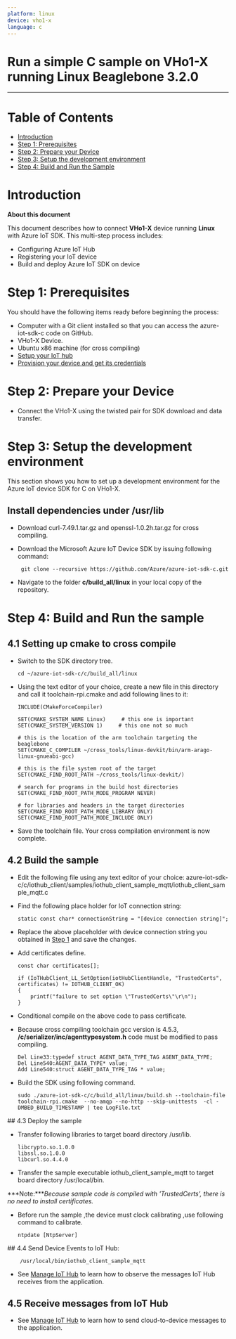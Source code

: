 ```yaml
---
platform: linux
device: vho1-x
language: c
---
```


Run a simple C sample on VHo1-X running Linux Beaglebone 3.2.0
===
---

# Table of Contents

-   [Introduction](#Introduction)
-   [Step 1: Prerequisites](#Prerequisites)
-   [Step 2: Prepare your Device](#PrepareDevice)
-   [Step 3: Setup the development environment][setup-devbox-linux]
-   [Step 4: Build and Run the Sample](#Build)

<a name="Introduction"></a>
# Introduction

**About this document**

This document describes how to connect **VHo1-X** device running **Linux** with Azure IoT SDK. This multi-step process includes:
-   Configuring Azure IoT Hub
-   Registering your IoT device
-   Build and deploy Azure IoT SDK on device

<a name="Prerequisites"></a>
# Step 1: Prerequisites

You should have the following items ready before beginning the process:
-   Computer with a Git client installed so that you can access the azure-iot-sdk-c code on GitHub.
-   VHo1-X Device.
-   Ubuntu x86 machine (for cross compiling) 
-   [Setup your IoT hub][lnk-setup-iot-hub]
-   [Provision your device and get its credentials][lnk-manage-iot-hub]

<a name="PrepareDevice"></a>
# Step 2: Prepare your Device
-  Connect the VHo1-X using the twisted pair for SDK download and data transfer.

<a name="Setup"></a>
# Step 3: Setup the development environment

This section shows you how to set up a development environment for the Azure IoT device SDK for C on VHo1-X.

## Install dependencies under /usr/lib

-   Download curl-7.49.1.tar.gz and openssl-1.0.2h.tar.gz for cross compiling.

-  Download the Microsoft Azure IoT Device SDK by issuing following command:

        git clone --recursive https://github.com/Azure/azure-iot-sdk-c.git

-   Navigate to the folder **c/build_all/linux** in your local copy of the repository.

<a name="Build"></a>
# Step 4: Build and Run the sample

## 4.1 Setting up cmake to cross compile

-   Switch to the SDK directory tree.

    ```
    cd ~/azure-iot-sdk-c/c/build_all/linux
    ```

-   Using the text editor of your choice, create a new file in this directory and call it toolchain-rpi.cmake and add following lines to it:

    ```
    INCLUDE(CMakeForceCompiler)

    SET(CMAKE_SYSTEM_NAME Linux)     # this one is important
    SET(CMAKE_SYSTEM_VERSION 1)     # this one not so much

    # this is the location of the arm toolchain targeting the beaglebone
    SET(CMAKE_C_COMPILER ~/cross_tools/linux-devkit/bin/arm-arago-linux-gnueabi-gcc)

    # this is the file system root of the target
    SET(CMAKE_FIND_ROOT_PATH ~/cross_tools/linux-devkit/)

    # search for programs in the build host directories
    SET(CMAKE_FIND_ROOT_PATH_MODE_PROGRAM NEVER)

    # for libraries and headers in the target directories
    SET(CMAKE_FIND_ROOT_PATH_MODE_LIBRARY ONLY)
    SET(CMAKE_FIND_ROOT_PATH_MODE_INCLUDE ONLY)
    ```

-   Save the toolchain file. Your cross compilation environment is now complete.

## 4.2 Build the sample

-   Edit the following file using any text editor of your choice:
        azure-iot-sdk-c/c/iothub_client/samples/iothub_client_sample_mqtt/iothub_client_sample_mqtt.c

-   Find the following place holder for IoT connection string:

        static const char* connectionString = "[device connection string]";

-   Replace the above placeholder with device connection string you obtained in [Step 1](#Prerequisites) and save the changes.

-   Add certificates define.

    ```
    const char certificates[];
    ```

    ```
    if (IoTHubClient_LL_SetOption(iotHubClientHandle, "TrustedCerts", certificates) != IOTHUB_CLIENT_OK)
    {
        printf("failure to set option \"TrustedCerts\"\r\n");
    }
    ```

-   Conditional compile on the above code to pass certificate.

-   Because cross compiling toolchain gcc version is 4.5.3, **/c/serializer/inc/agenttypesystem.h** code must be modified to pass compiling.

    ```
    Del Line33:typedef struct AGENT_DATA_TYPE_TAG AGENT_DATA_TYPE;
    Del Line540:AGENT_DATA_TYPE* value;
    Add Line540:struct AGENT_DATA_TYPE_TAG * value;
    ```

-   Build the SDK using following command.

    ```
    sudo ./azure-iot-sdk-c/c/build_all/linux/build.sh --toolchain-file toolchain-rpi.cmake  --no-amqp --no-http --skip-unittests  -cl -DMBED_BUILD_TIMESTAMP | tee LogFile.txt
    ```

<a name="deploy"/>
## 4.3 Deploy the sample

-   Transfer following libraries to target board directory /usr/lib.
    ```
    libcrypto.so.1.0.0
    libssl.so.1.0.0
    libcurl.so.4.4.0 
    ```
-   Transfer the sample executable iothub_client_sample_mqtt to target board directory /usr/local/bin.

***Note:****Because sample code is compiled with 'TrustedCerts', there is no need to install certificates.*

-   Before run the sample ,the device must clock calibrating ,use following command to calibrate.

        ntpdate [NtpServer]

<a name="run"/>
## 4.4 Send Device Events to IoT Hub:

        /usr/local/bin/iothub_client_sample_mqtt

-   See [Manage IoT Hub][lnk-manage-iot-hub] to learn how to observe the messages IoT Hub receives from the application.

## 4.5 Receive messages from IoT Hub

-   See [Manage IoT Hub][lnk-manage-iot-hub] to learn how to send cloud-to-device messages to the application.


[setup-devbox-linux]: https://github.com/Azure/azure-iot-sdk-c/blob/master/doc/devbox_setup.md
[lnk-setup-iot-hub]: ../setup_iothub.md
[lnk-manage-iot-hub]: ../manage_iot_hub.md